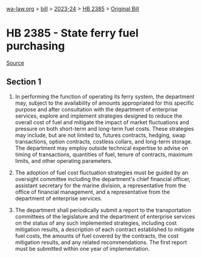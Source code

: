 [wa-law.org](/) > [bill](/bill/) > [2023-24](/bill/2023-24/) > [HB 2385](/bill/2023-24/hb/2385/) > [Original Bill](/bill/2023-24/hb/2385/1/)

# HB 2385 - State ferry fuel purchasing

[Source](http://lawfilesext.leg.wa.gov/biennium/2023-24/Pdf/Bills/House%20Bills/2385.pdf)

## Section 1
1. In performing the function of operating its ferry system, the department may, subject to the availability of amounts appropriated for this specific purpose and after consultation with the department of enterprise services, explore and implement strategies designed to reduce the overall cost of fuel and mitigate the impact of market fluctuations and pressure on both short-term and long-term fuel costs. These strategies may include, but are not limited to, futures contracts, hedging, swap transactions, option contracts, costless collars, and long-term storage. The department may employ outside technical expertise to advise on timing of transactions, quantities of fuel, tenure of contracts, maximum limits, and other operating parameters.

2. The adoption of fuel cost fluctuation strategies must be guided by an oversight committee including the department's chief financial officer, assistant secretary for the marine division, a representative from the office of financial management, and a representative from the department of enterprise services.

3. The department shall periodically submit a report to the transportation committees of the legislature and the department of enterprise services on the status of any such implemented strategies, including cost mitigation results, a description of each contract established to mitigate fuel costs, the amounts of fuel covered by the contracts, the cost mitigation results, and any related recommendations. The first report must be submitted within one year of implementation.
